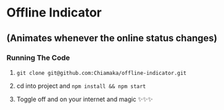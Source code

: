 # Offline Indicator

## (Animates whenever the online status changes)

### **Running The Code**

1. `git clone git@github.com:Chiamaka/offline-indicator.git`

2. cd into project and `npm install && npm start`

3. Toggle off and on your internet and magic ✨✨✨
